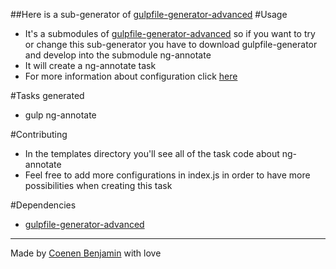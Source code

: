 ##Here is a sub-generator of [gulpfile-generator-advanced](https://github.com/bnjjj/generator-gulpfile-advanced)
#Usage
+ It's a submodules of [gulpfile-generator-advanced](https://github.com/bnjjj/generator-gulpfile-advanced) so if you want to try or change this sub-generator you have to download gulpfile-generator and develop into the submodule ng-annotate
+ It will create a ng-annotate task
+ For more information about configuration click [here](https://www.npmjs.com/package/gulp-ng-annotate)

#Tasks generated
+ gulp ng-annotate

#Contributing
+ In the templates directory you'll see all of the task code about ng-annotate
+ Feel free to add more configurations in index.js in order to have more possibilities when creating this task

#Dependencies
+ [gulpfile-generator-advanced](https://github.com/bnjjj/generator-gulpfile-advanced)

-------------

Made by [Coenen Benjamin](https://twitter.com/BnJ25) with love
